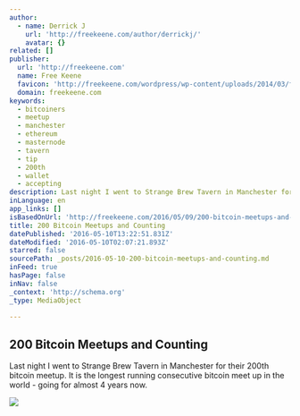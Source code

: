 ```yaml
---
author:
  - name: Derrick J
    url: 'http://freekeene.com/author/derrickj/'
    avatar: {}
related: []
publisher:
  url: 'http://freekeene.com'
  name: Free Keene
  favicon: 'http://freekeene.com/wordpress/wp-content/uploads/2014/03/favicon.ico'
  domain: freekeene.com
keywords:
  - bitcoiners
  - meetup
  - manchester
  - ethereum
  - masternode
  - tavern
  - tip
  - 200th
  - wallet
  - accepting
description: Last night I went to Strange Brew Tavern in Manchester for their 200th bitcoin meetup. It is the longest running consecutive bitcoin meet up in the world - going for almost 4 years now.
inLanguage: en
app_links: []
isBasedOnUrl: 'http://freekeene.com/2016/05/09/200-bitcoin-meetups-and-counting/'
title: 200 Bitcoin Meetups and Counting
datePublished: '2016-05-10T13:22:51.831Z'
dateModified: '2016-05-10T02:07:21.893Z'
starred: false
sourcePath: _posts/2016-05-10-200-bitcoin-meetups-and-counting.md
inFeed: true
hasPage: false
inNav: false
_context: 'http://schema.org'
_type: MediaObject

---
```

<article style=""><h1>200 Bitcoin Meetups and Counting</h1><p>Last night I went to Strange Brew Tavern in Manchester for their 200th bitcoin meetup. It is the longest running consecutive bitcoin meet up in the world - going for almost 4 years now.</p><img src="http://freekeene.com/wp-content/uploads/2016/05/what-i-saw.jpg" /></article>